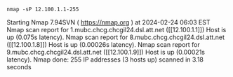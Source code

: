```
nmap -sP 12.100.1.1-255
```
Starting Nmap 7.94SVN ( https://nmap.org ) at 2024-02-24 06:03 EST
Nmap scan report for 1.mubc.chcg.chcgil24.dsl.att.net ([[12.100.1.1]])
Host is up (0.075s latency).
Nmap scan report for 8.mubc.chcg.chcgil24.dsl.att.net ([[12.100.1.8]])
Host is up (0.00026s latency).
Nmap scan report for 9.mubc.chcg.chcgil24.dsl.att.net ([[12.100.1.9]])
Host is up (0.00021s latency).
Nmap done: 255 IP addresses (3 hosts up) scanned in 3.18 seconds


